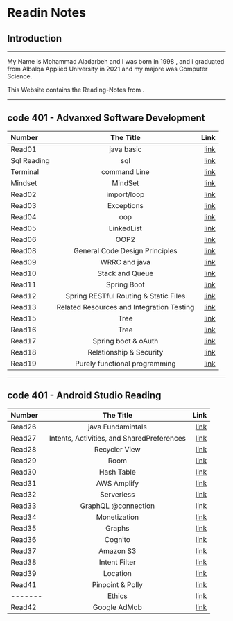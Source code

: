 # Readin Notes
## Introduction  
___  
My Name is Mohammad Aladarbeh and I was born in 1998 , and i graduated from Albalqa Applied University in 2021 and my majore was Computer Science.  

This Website contains the Reading-Notes from .  
___
## code 401 - Advanxed Software Development  
    
| Number        | The Title   | Link                     |
| :---------- | :--------:  |       ----------:        |
| Read01      | java basic  |  [link](Read01.md)       |
| Sql Reading | sql         |  [link](sql/sql.md)      |
| Terminal    | command Line|  [link](Terminal.md)     |
| Mindset     | MindSet     |  [link](Mindset.md)      |
| Read02      | import/loop |  [link](Read02.md)       |
| Read03      | Exceptions  |  [link](Read03.md)       |
| Read04      | oop         |  [link](Read04.md)       |
| Read05      | LinkedList  |  [link](Read05.md)       |
| Read06      | OOP2        |  [link](Read06.md)       |
| Read08      | General Code Design Principles|  [link](Read08.md)|
| Read09      | WRRC and java|  [link](Read09.md)      |
| Read10      | Stack and Queue|  [link](Read10.md)    |
| Read11      | Spring Boot|  [link](Read11.md)        |
| Read12      | Spring RESTful Routing & Static Files  |  [link](Read12.md)        |
| Read13      | Related Resources and Integration Testing|  [link](Read13.md)        |
| Read15      | Tree|  [link](Read15.md)        |
| Read16     | Tree|  [link](Read16.md)        |
| Read17      | Spring boot & oAuth|  [link](Read17.md)        |
| Read18      | Relationship & Security|  [link](Read18.md)        |
| Read19      | Purely functional programming|  [link](Read19.md)        |

___

## code 401 - Android Studio Reading

| Number      | The Title   | Link                     |
| :---------- | :--------:  |       ----------:        |
| Read26      | java Fundamintals  |  [link](Read26.md)|
| Read27      | Intents, Activities, and SharedPreferences  |  [link](Read27.md)|
| Read28      | Recycler View |  [link](Read28.md)|
| Read29      | Room |  [link](Read29.md)|
| Read30      | Hash Table  |  [link](Read30.md)|
| Read31      | AWS Amplify |  [link](Read31.md)|
| Read32      | Serverless  |  [link](Read32.md)|
| Read33      | GraphQL @connection  |  [link](Read33.md)|
| Read34      | Monetization  |  [link](Read34.md)|
| Read35      | Graphs  |  [link](Read35.md)|
| Read36      | Cognito  |  [link](Read36.md)|
| Read37      | Amazon S3  |  [link](Read37.md)|
| Read38      | Intent Filter  |  [link](Read38.md)|
| Read39      | Location  |  [link](Read39.md)|
| Read41      | Pinpoint & Polly |  [link](Read41.md)|
| -------      | Ethics |  [link](Ethics.md)|
| Read42      | Google AdMob |  [link](Ethics.md)|
